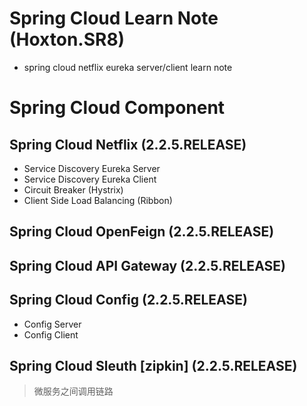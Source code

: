# Spring Cloud Learn Note (Hoxton.SR8)
- spring cloud netflix eureka server/client learn note

# Spring Cloud Component

## Spring Cloud Netflix (2.2.5.RELEASE)

- Service Discovery Eureka Server
- Service Discovery Eureka Client
-  Circuit Breaker (Hystrix)
- Client Side Load Balancing (Ribbon)

## Spring Cloud OpenFeign (2.2.5.RELEASE)

## Spring Cloud API Gateway (2.2.5.RELEASE)

## Spring Cloud Config (2.2.5.RELEASE)

- Config Server
- Config Client

## Spring Cloud Sleuth [zipkin] (2.2.5.RELEASE)

> 微服务之间调用链路